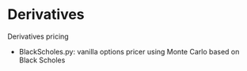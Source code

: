 # Derivatives
Derivatives pricing
- BlackScholes.py: vanilla options pricer using Monte Carlo based on Black Scholes
